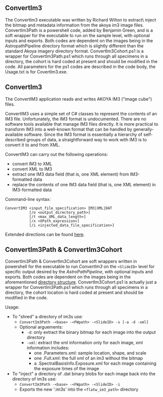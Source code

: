 ## ConvertIm3
The ConvertIm3 executable was written by Richard Wilton to extract\ inject the bitmap and metadata information from the akoya im3 image files. ConvertIm3Path is a powershell code, added by Benjamin Green, and is a soft wrapper for the executable to run on the sample level, with optional inputs and exports. Both codes are dependent on the images being in the AstropathPipeline directory format which is slightly different than the standard Akoya imagery directory format. ConvertIm3Cohort.ps1 is a wrapper for ConvertIm3Path.ps1 which runs through all specimens in a directory, the cohort is hard coded at present and should be modified in the code. All parameters for the ps1 codes are described in the code body, the Usage.txt is for CovertIm3.exe. 

## ConvertIm3
The ConvertIM3 application reads and writes AKOYA IM3 ("image cube") files.

ConvertIM3 uses a simple set of C# classes to represent the contents of an IM3 file. Unfortunately, the IM3 format is undocumented. There are no software tools available that manage IM3 files directly.  It is more practical to transform IM3 into a well-known format that can be handled by generally-available software.  Since the IM3 format is essentially a hierarchy of self-described groups of data, a straightforward way to work with IM3 is to convert it to and from XML.

ConvertIM3 can carry out the following operations:
- convert IM3 to XML
- convert XML to IM3
- extract one IM3 data field (that is, one XML element) from IM3-formatted data
- replace the contents of one IM3 data field (that is, one XML element) in IM3-formatted data

Command-line syntax:

 ```
 ConvertIM3 <input_file_specification> IM3|XML|DAT
            [/o <output_directory_path>]
            [/t <max_XML_data_length>] 
            [/x <XPath_expression>]
            [/i <injected_data_file_specification>]
``` 

Extended directions can be found [here](./ConvertIM3Usage.txt).

## ConvertIm3Path & ConvertIm3Cohort
ConvertIm3Path & ConvertIm3Cohort are soft wrappers written in powershell for the executable to run *ConvertIm3* on the ```<SlideID>``` level for specific output desired by the *AstroPathPipeline*, with optional inputs and exports. Both codes are dependent on the images being in the aforementioned [directory structure](../../hpfs/imagecorrection/docs/ImportantDefinitions.md#5731-image-correction-expected-directory-structure "Title"). ConvertIm3Cohort.ps1 is actually just a wrapper for ConvertIm3Path.ps1 which runs through all specimens in a directory, the cohort location is hard coded at present and should be modified in the code. 
 
Usage: 
- To "shred" a directory of im3s use:
  - ```ConvertIm3Path -<base> -<FWpath> -<SlideID> -s [-a -d -xml]```
  - Optional arguements:
	  - ```-d```: only extract the binary bitmap for each image into the output directory
	  - ```-xml```: extract the xml information only for each image, xml information includes:
		  - one <sample>.Parameters.xml: sample location, shape, and scale
		  - one <sample>.Full.xml: the full xml of an im3 without the bitmap
		  - a .SpectralBasisInfo.Exposure.xml for each image containing the exposure times of the image
- To "inject" a directory of .dat binary blobs for each image back into the directory of im3s use:
  - ```ConvertIm3Path -<base> -<FWpath> -<SlideID> -i```
  - Exports the new '.im3s' into the ```<flatw_im3_path>``` directory
